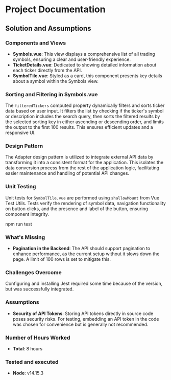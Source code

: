 # Project Documentation

## Solution and Assumptions

### Components and Views

- **Symbols.vue**: This view displays a comprehensive list of all trading symbols, ensuring a clear and user-friendly experience.
- **TicketDetails.vue**: Dedicated to showing detailed information about each ticker directly from the API.
- **SymbolTile.vue**: Styled as a card, this component presents key details about a symbol within the Symbols view.

### Sorting and Filtering in Symbols.vue

The `filteredTickers` computed property dynamically filters and sorts ticker data based on user input. It filters the list by checking if the ticker's symbol or description includes the search query, then sorts the filtered results by the selected sorting key in either ascending or descending order, and limits the output to the first 100 results. This ensures efficient updates and a responsive UI.

### Design Pattern

The Adapter design pattern is utilized to integrate external API data by transforming it into a consistent format for the application. This isolates the data conversion process from the rest of the application logic, facilitating easier maintenance and handling of potential API changes.

### Unit Testing

Unit tests for `SymbolTile.vue` are performed using `shallowMount` from Vue Test Utils. Tests verify the rendering of symbol data, navigation functionality on button clicks, and the presence and label of the button, ensuring component integrity.

npm run test


### What's Missing

- **Pagination in the Backend**: The API should support pagination to enhance performance, as the current setup without it slows down the page. A limit of 100 rows is set to mitigate this.

### Challenges Overcome

Configuring and installing Jest required some time because of the version, but was successfully integrated.

### Assumptions

- **Security of API Tokens**: Storing API tokens directly in source code poses security risks. For testing, embedding an API token in the code was chosen for convenience but is generally not recommended.

### Number of Hours Worked

- **Total**: 8 hours

### Tested and executed

- **Node**: v14.15.3

